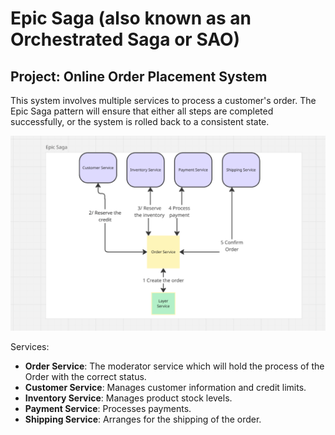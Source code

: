 # Epic Saga (also known as an Orchestrated Saga or SAO)

## Project: Online Order Placement System

This system involves multiple services to process a customer's order. The Epic Saga pattern will ensure that either all steps are completed successfully, or the system is rolled back to a consistent state.

![Happy Path Flow](./assets/image.png)

Services: 
- **Order Service**: The moderator service which will hold the process of the Order with the correct status. 
- **Customer Service**: Manages customer information and credit limits.  
- **Inventory Service**: Manages product stock levels. 
- **Payment Service**:  Processes payments. 
- **Shipping Service**: Arranges for the shipping of the order. 
